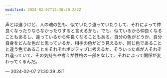 ```yaml
---
modified: 2024-02-07T12:30:39.252Z
---
```


<p>声とは違うけど、人の魂の色も、似ていたり違っていたりして、それによって仲良くなったりならなかったりすると言えるかも。でも、似ているから仲良くなることもあるし、違っているから仲良くなることもある。自分の色がどうか、自分自身をどんな色だと思っているか、相手の色がどう見えるか、同じ色であることと違う色であることをそれぞれポジティブに考えるか、そういった点が人それぞれ違っていて、その気持ちや考えが性格の一部をなして、それによって関係が変わってくるんだ。</p>

&mdash; 2024-02-07 21:30:39 JST

<!-- Original URL: https://mastodon.social/@sakuramochi0/111890205197016670-->

